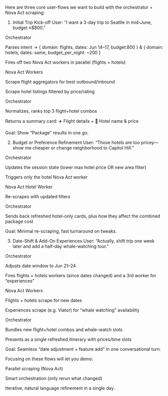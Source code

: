 Here are three core user-flows we want to build with the orchestrator + Nova Act scraping:

1. Initial Trip Kick-off
User: “I want a 3-day trip to Seattle in mid-June, budget ≈$800.”

Orchestrator

Parses intent → { domain: flights, dates: Jun 14–17, budget:800 } & { domain: hotels, dates: same, budget_per_night: ~200 }

Fires off two Nova Act workers in parallel (flights + hotels)

Nova Act Workers

Scrape flight aggregators for best outbound/inbound

Scrape hotel listings filtered by price/rating

Orchestrator

Normalizes, ranks top 3 flight+hotel combos

Returns a summary card: ✈️ Flight details + 🏨 Hotel name & price

Goal: Show “Package” results in one go.

2. Budget or Preference Refinement
User: “Those hotels are too pricey—show me cheaper or change neighborhood to Capitol Hill.”

Orchestrator

Updates the session state (lower max hotel price OR new area filter)

Triggers only the hotel Nova Act worker

Nova Act Hotel Worker

Re-scrapes with updated filters

Orchestrator

Sends back refreshed hotel-only cards, plus how they affect the combined package cost

Goal: Minimal re-scraping, fast turnaround on tweaks.

3. Date-Shift & Add-On Experiences
User: “Actually, shift trip one week later and add a half-day whale-watching tour.”

Orchestrator

Adjusts date window to Jun 21–24

Fires flights + hotels workers (since dates changed) and a 3rd worker for “experiences”

Nova Act Workers

Flights + hotels scrape for new dates

Experiences scrape (e.g. Viator) for “whale watching” availability

Orchestrator

Bundles new flight+hotel combos and whale-watch slots

Presents as a single refreshed itinerary with prices/time slots

Goal: Seamless “date adjustment + feature add” in one conversational turn.

Focusing on these flows will let you demo:

Parallel scraping (Nova Act)

Smart orchestration (only rerun what changed)

Iterative, natural language refinement in a single day.